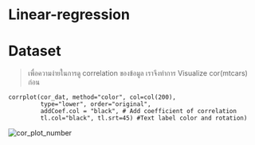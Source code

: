 # Linear-regression

# Dataset
> เพื่อความง่ายในการดู correlation ของข้อมูล เราจึงทำการ Visualize cor(mtcars) ก่อน 
~~~ 
corrplot(cor_dat, method="color", col=col(200),  
         type="lower", order="original", 
         addCoef.col = "black", # Add coefficient of correlation
         tl.col="black", tl.srt=45) #Text label color and rotation)
~~~
![cor_plot_number](https://user-images.githubusercontent.com/67301601/131223486-f49bb62c-733b-418f-afe4-273dcb55377f.png)



